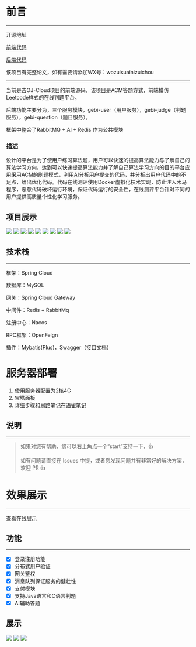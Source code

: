 # 前言
***
开源地址

[前端代码](https://github.com/MA-douzhang/geoj-frontend)

[后端代码](https://github.com/MA-douzhang/geoj-backend)

该项目有完整论文，如有需要请添加WX号：wozuisuainizuichou
***
当前是吉OJ-Cloud项目的前端源码，该项目是ACM答题方式，前端模仿Leetcode样式的在线判题平台。

后端功能主要分为，三个服务模块，gebi-user（用户服务），gebi-judge（判题服务），gebi-question（题目服务）。

框架中整合了RabbitMQ + AI + Redis 作为公共模块

### 描述
设计的平台是为了使用户练习算法题，用户可以快速的提高算法能力与了解自己的算法学习方向，达到可以快速提高算法能力并了解自己算法学习方向的目的平台应用采用ACM的刷题模式，利用AI分析用户提交的代码，并分析出用户代码中的不足点，给出优化代码。代码在线测评使用Docker虚拟化技术实现，防止注入木马程序，恶意代码破坏运行环境，保证代码运行的安全性，在线测评平台针对不同的用户提供高质量个性化学习服务。
## 项目展示

![](./doc/img/login.jpg)
![](./doc/img/register.jpg)
![](./doc/img/图片1.png)
![](./doc/img/图片2.png)
![](./doc/img/图片3.png)
![](./doc/img/图片4.png)
![](./doc/img/history.jpg)
![](./doc/img/question.jpg)
![](./doc/img/questionmodify.jpg)
## 技术栈
***
框架：Spring Cloud

数据库：MySQL

网关：Spring Cloud Gateway

中间件：Redis + RabbitMq

注册中心：Nacos

RPC框架：OpenFeign

插件：Mybatis(Plus)，Swagger（接口文档）

# 服务器部署
1. 使用服务器配置为2核4G
2. 宝塔面板
3. 详细步骤和思路笔记在[语雀笔记](https://www.yuque.com/aipupu-ydbvq/odwi00/oqextwg2bkfrtag2)

## 说明
***
>如果对您有帮助，您可以右上角点一个“start”支持一下，👍
>
> 如有问题请直接在 Issues 中提，或者您发现问题并有非常好的解决方案，欢迎 PR 👍

# 效果展示
***
[查看在线展示](http://8.130.16.185:7075/)

## 功能
***
+ [x] 登录注册功能
+ [X] 分布式用户验证
+ [X] 网关鉴权
+ [x] 消息队列保证服务的健壮性
+ [x] 支付模块
+ [x] 支持Java语言和C语言判题
+ [x] AI辅助答题

## 展示
![](doc/img/3.jpg)
![](doc/img/1.jpg)
![](doc/img/2.jpg)

